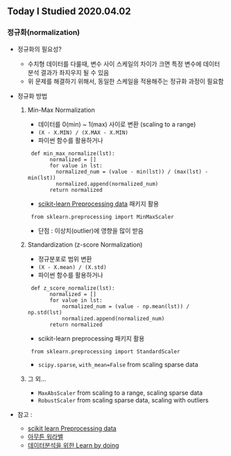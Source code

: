 ## Today I Studied 2020.04.02

### 정규화(normalization)

* 정규화의 필요성? 
   - 수치형 데이터를 다룰때, 변수 사이 스케일의 차이가 크면 특정 변수에 데이터 분석 결과가 좌지우지 될 수 있음
   - 위 문제를 해결하기 위해서, 동일한 스케일을 적용해주는 정규화 과정이 필요함


* 정규화 방법

  1. Min-Max Normalization
      - 데이터를 0(min) ~ 1(max) 사이로 변환 (scaling to a range)
      - `(X - X.MIN) / (X.MAX - X.MIN)`
      - 파이썬 함수를 활용하거나 
      <pre><code> def min_max_normalize(lst):
            normalized = []
            for value in lst:
              normalized_num = (value - min(lst)) / (max(lst) - min(lst))
              normalized.append(normalized_num)
            return normalized </code></pre>
      - [scikit-learn Preprocessing data](https://scikit-learn.org/stable/modules/preprocessing.html#standardization-or-mean-removal-and-variance-scaling) 패키지 활용 
      <pre><code> from sklearn.preprocessing import MinMaxScaler </code></pre>
      - 단점 : 이상치(outlier)에 영향을 많이 받음
  
  2. Standardization (z-score Normalization)
      - 정규분포로 범위 변환
      - `(X - X.mean) / (X.std)`
      - 파이썬 함수를 활용하거나
      <pre><code> def z_score_normalize(lst):
            normalized = []
            for value in lst:
                normalized_num = (value - np.mean(lst)) / np.std(lst)
                normalized.append(normalized_num)
            return normalized </code></pre>
       - scikit-learn preprocessing 패키지 활용
       <pre><code> from sklearn.preprocessing import StandardScaler </code></pre>
       -  `scipy.sparse`, `with_mean=False` from scaling sparse data
  
  3. 그 외...
      - `MaxAbsScaler` from scaling to a range, scaling sparse data
      - `RobustScaler` from scaling sparse data, scaling with outliers
* 참고 :
  - [scikit learn Preprocessing data](https://scikit-learn.org/stable/modules/preprocessing.html#preprocessing)
  - [아무튼 워라밸](http://hleecaster.com/ml-normalization-concept/)
  - [데이터분석을 위한 Learn by doing](https://iludaslab.tistory.com/61)
